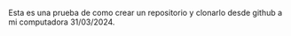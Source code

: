 Esta es una prueba de como crear un repositorio y clonarlo desde github a mi computadora 31/03/2024.
